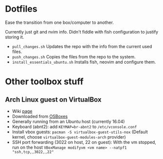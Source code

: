 
# Dotfiles

Ease the transition from one box/computer to another.

Currently just git and nvim info. Didn't fiddle with fish configuration to justify storing it.

* `pull_changes.sh` Updates the repo with the info from the current used files.
* `push_changes.sh` Copies the files from the repo to the system.
* `install_essentials_ubuntu.sh` Installs fish, neovim and configure them.

# Other toolbox stuff

## Arch Linux guest on VirtualBox

* Wiki [page](https://wiki.archlinux.org/index.php/VirtualBox#Install_the_Guest_Additions)
* Downloaded from [OSBoxes](https://www.osboxes.org/arch-linux/#arch-linux-201708-info)
* Generally running from an Ubuntu host (currently 16.04)
* Keyboard (abnt2): add `KEYMAP=br-abnt2` to `/etc/vconsole.conf`
* Install vbox guests: `pacman -S virtualbox-guest-utils-nox` (Default kernel, choose `virtualbox-guest-modules-arch` provider)
* SSH port forwarding (3022 on host, 22 on guest): With the vm stopped, run on the host `VBoxManage modifyvm <vm name> --natpf1 "ssh,tcp,,3022,,22"`

